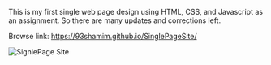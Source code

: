 This is my first single web page design using HTML, CSS, and Javascript as an assignment.
So there are many updates and corrections left.


Browse link: https://93shamim.github.io/SinglePageSite/


![SignlePage Site](https://github.com/93shamim/SinglePageSite/assets/108580565/e42ef8b3-0eee-4c4a-95cf-dbbf6103d0e6)
